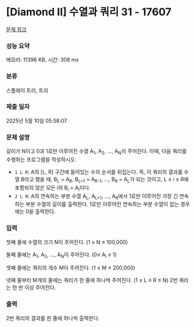 # [Diamond II] 수열과 쿼리 31 - 17607 

[문제 링크](https://www.acmicpc.net/problem/17607) 

### 성능 요약

메모리: 11396 KB, 시간: 308 ms

### 분류

스플레이 트리, 트리

### 제출 일자

2025년 5월 10일 05:58:07

### 문제 설명

<p>길이가 N이고 0과 1로만 이루어진 수열 A<sub>1</sub>, A<sub>2</sub>, ..., A<sub>N</sub>이 주어진다. 이때, 다음 쿼리를 수행하는 프로그램을 작성하시오.</p>

<ul>
	<li><code>1 L R</code>: A의 [L, R] 구간에 들어있는 수의 순서를 뒤집는다. 즉, 이 쿼리의 결과를 수열 B라고 했을 때, B<sub>L</sub> = A<sub>R</sub>, B<sub>L+1</sub> = A<sub>R-1</sub>, ..., B<sub>R</sub> = A<sub>L</sub>가 되는 것이고, L ≤ i ≤ R에 포함되지 않은 모든 i의 B<sub>i</sub> = A<sub>i</sub>이다.</li>
	<li><code>2 L R</code>: A의 연속하는 부분 수열 A<sub>L</sub>, A<sub>L+1</sub>, ..., A<sub>R</sub>에서 1로만 이루어진 가장 긴 연속하는 부분 수열의 길이를 출력한다. 1로만 이루어진 연속하는 부분 수열이 없는 경우에는 0을 출력한다.</li>
</ul>

### 입력 

 <p>첫째 줄에 수열의 크기 N이 주어진다. (1 ≤ N ≤ 100,000)</p>

<p>둘째 줄에는 A<sub>1</sub>, A<sub>2</sub>, ..., A<sub>N</sub>이 주어진다. (0≤ A<sub>i</sub> ≤ 1)</p>

<p>셋째 줄에는 쿼리의 개수 M이 주어진다. (1 ≤ M ≤ 200,000)</p>

<p>넷째 줄부터 M개의 줄에는 쿼리가 한 줄에 하나씩 주어진다. (1 ≤ L ≤ R ≤ N) 2번 쿼리는 한 번 이상 주어진다.</p>

### 출력 

 <p>2번 쿼리의 결과를 한 줄에 하나씩 출력한다.</p>

